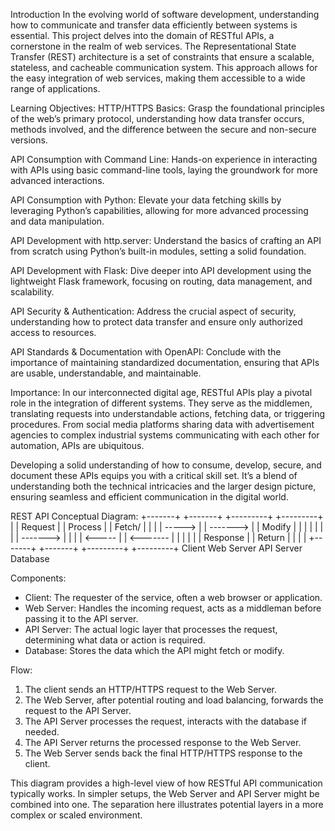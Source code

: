 Introduction
In the evolving world of software development, understanding how to communicate and transfer data efficiently between systems is essential. This project delves into the domain of RESTful APIs, a cornerstone in the realm of web services. The Representational State Transfer (REST) architecture is a set of constraints that ensure a scalable, stateless, and cacheable communication system. This approach allows for the easy integration of web services, making them accessible to a wide range of applications.

Learning Objectives:
HTTP/HTTPS Basics: Grasp the foundational principles of the web’s primary protocol, understanding how data transfer occurs, methods involved, and the difference between the secure and non-secure versions.

API Consumption with Command Line: Hands-on experience in interacting with APIs using basic command-line tools, laying the groundwork for more advanced interactions.

API Consumption with Python: Elevate your data fetching skills by leveraging Python’s capabilities, allowing for more advanced processing and data manipulation.

API Development with http.server: Understand the basics of crafting an API from scratch using Python’s built-in modules, setting a solid foundation.

API Development with Flask: Dive deeper into API development using the lightweight Flask framework, focusing on routing, data management, and scalability.

API Security & Authentication: Address the crucial aspect of security, understanding how to protect data transfer and ensure only authorized access to resources.

API Standards & Documentation with OpenAPI: Conclude with the importance of maintaining standardized documentation, ensuring that APIs are usable, understandable, and maintainable.

Importance:
In our interconnected digital age, RESTful APIs play a pivotal role in the integration of different systems. They serve as the middlemen, translating requests into understandable actions, fetching data, or triggering procedures. From social media platforms sharing data with advertisement agencies to complex industrial systems communicating with each other for automation, APIs are ubiquitous.

Developing a solid understanding of how to consume, develop, secure, and document these APIs equips you with a critical skill set. It’s a blend of understanding both the technical intricacies and the larger design picture, ensuring seamless and efficient communication in the digital world.

REST API Conceptual Diagram:
+-------+           +-------+           +---------+           +---------+
|       |  Request  |       |  Process  |         |  Fetch/   |         |
|       |   ----->  |       |  -------> |         |  Modify   |         |
|       |           |       |           |         |  -------> |         |
|       | <-----    |       | <-------  |         |           |         |
|       |  Response |       |  Return   |         |           |         |
+-------+           +-------+           +---------+           +---------+
  Client            Web Server           API Server           Database

Components:

* Client: The requester of the service, often a web browser or application.
* Web Server: Handles the incoming request, acts as a middleman before passing it to the API server.
* API Server: The actual logic layer that processes the request, determining what data or action is required.
* Database: Stores the data which the API might fetch or modify.

Flow:

1. The client sends an HTTP/HTTPS request to the Web Server.
2. The Web Server, after potential routing and load balancing, forwards the request to the API Server.
3. The API Server processes the request, interacts with the database if needed.
4. The API Server returns the processed response to the Web Server.
5. The Web Server sends back the final HTTP/HTTPS response to the client.


This diagram provides a high-level view of how RESTful API communication typically works. In simpler setups, the Web Server and API Server might be combined into one. The separation here illustrates potential layers in a more complex or scaled environment.